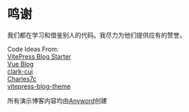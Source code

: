# 鸣谢

我们都在学习和借鉴别人的代码。我尽力为他们提供应有的赞誉。


Code Ideas From: \
[VitePress Blog Starter](https://github.com/sfxcode/vitepress-blog-starter) \
[Vue Blog](https://github.com/vuejs/blog) \
[clark-cui](https://github.com/clark-cui/vitepress-blog-zaun/) \
[Charles7c](https://github.com/Charles7c/charles7c.github.io/) \
[vitepress-blog-theme](https://github.com/jcamp-code/vitepress-blog-theme)

所有演示博客内容均由[Anyword](anyword.com)创建
